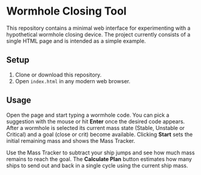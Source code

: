 # Wormhole Closing Tool

This repository contains a minimal web interface for experimenting with a hypothetical wormhole closing device. The project currently consists of a single HTML page and is intended as a simple example.

## Setup

1. Clone or download this repository.
2. Open `index.html` in any modern web browser.

## Usage

Open the page and start typing a wormhole code. You can pick a suggestion with the mouse or hit **Enter** once the desired code appears. After a wormhole is selected its current mass state (Stable, Unstable or Critical) and a goal (close or crit) become available. Clicking **Start** sets the initial remaining mass and shows the Mass Tracker.

Use the Mass Tracker to subtract your ship jumps and see how much mass remains to reach the goal. The **Calculate Plan** button estimates how many ships to send out and back in a single cycle using the current ship mass.

